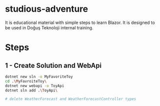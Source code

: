 # studious-adventure

It is educational material with simple steps to learn Blazor. It is designed to be used in Doğuş Teknoloji internal training.

# Steps

## 1 - Create Solution and WebApi

```bash
dotnet new sln -o MyFavoriteToy
cd .\MyFavroiteToy\
dotnet new webapi -o ToyApi
dotnet sln add .\ToyApi\

# delete WeatherForecast and WeatherForecastController types
```
